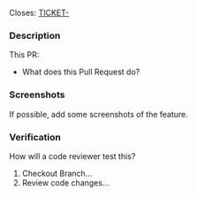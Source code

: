 Closes: [TICKET-<NUM>](https://intranet.americaneagle.com/tickets/view.asp?MODE=VIEW&TICKET_ID=<NUM>)

### Description

This PR:

- What does this Pull Request do?

### Screenshots

If possible, add some screenshots of the feature.

### Verification

How will a code reviewer test this?

1. Checkout Branch...
2. Review code changes...

